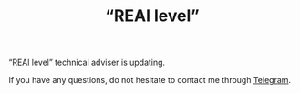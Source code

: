﻿---
layout: post-ea

group: Technical adviser
title: '“REAl level”'
meta: REAl level
logo: real_level.svg
order: 3

category: ea

og: img/og-real-level.jpg

lang: en
ref: real_level
---

“REAl level” technical adviser is updating.

If you have any questions, do not hesitate to contact me through <a href="https://t.me/chutkoy" target="_blank">Telegram</a>.
